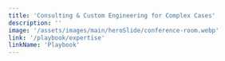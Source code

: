 ```yaml
---
title: 'Consulting & Custom Engineering for Complex Cases'
description: ''
image: '/assets/images/main/heroSlide/conference-room.webp'
link: '/playbook/expertise'
linkName: 'Playbook'
---
```

